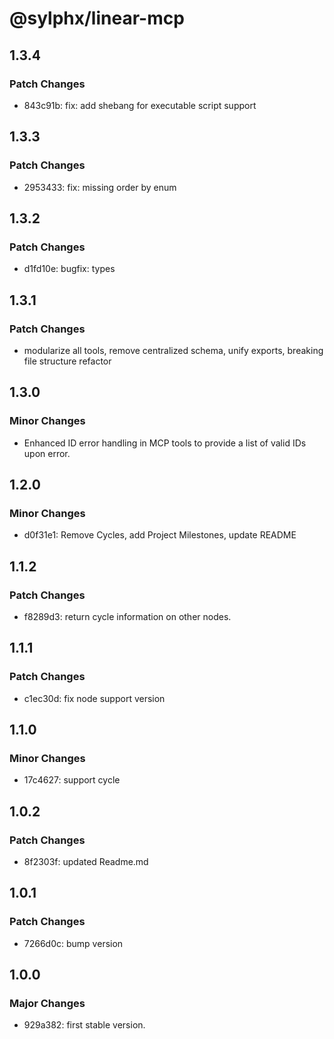 # @sylphx/linear-mcp

## 1.3.4

### Patch Changes

- 843c91b: fix: add shebang for executable script support

## 1.3.3

### Patch Changes

- 2953433: fix: missing order by enum

## 1.3.2

### Patch Changes

- d1fd10e: bugfix: types

## 1.3.1

### Patch Changes

- modularize all tools, remove centralized schema, unify exports, breaking file structure refactor

## 1.3.0

### Minor Changes

- Enhanced ID error handling in MCP tools to provide a list of valid IDs upon error.

## 1.2.0

### Minor Changes

- d0f31e1: Remove Cycles, add Project Milestones, update README

## 1.1.2

### Patch Changes

- f8289d3: return cycle information on other nodes.

## 1.1.1

### Patch Changes

- c1ec30d: fix node support version

## 1.1.0

### Minor Changes

- 17c4627: support cycle

## 1.0.2

### Patch Changes

- 8f2303f: updated Readme.md

## 1.0.1

### Patch Changes

- 7266d0c: bump version

## 1.0.0

### Major Changes

- 929a382: first stable version.
